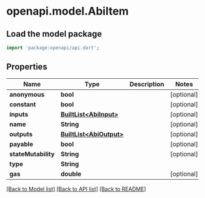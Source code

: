 # openapi.model.AbiItem

## Load the model package
```dart
import 'package:openapi/api.dart';
```

## Properties
Name | Type | Description | Notes
------------ | ------------- | ------------- | -------------
**anonymous** | **bool** |  | [optional] 
**constant** | **bool** |  | [optional] 
**inputs** | [**BuiltList&lt;AbiInput&gt;**](AbiInput.md) |  | [optional] 
**name** | **String** |  | [optional] 
**outputs** | [**BuiltList&lt;AbiOutput&gt;**](AbiOutput.md) |  | [optional] 
**payable** | **bool** |  | [optional] 
**stateMutability** | **String** |  | [optional] 
**type** | **String** |  | 
**gas** | **double** |  | [optional] 

[[Back to Model list]](../README.md#documentation-for-models) [[Back to API list]](../README.md#documentation-for-api-endpoints) [[Back to README]](../README.md)


